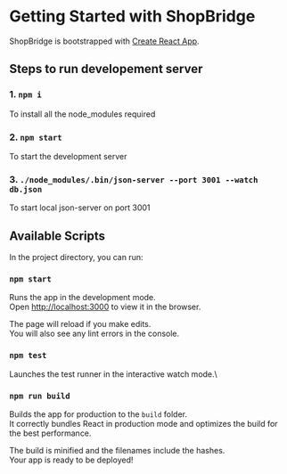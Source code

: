 # Getting Started with ShopBridge

ShopBridge is bootstrapped with [Create React App](https://github.com/facebook/create-react-app).

## Steps to run developement server

### 1. `npm i`

To install all the node_modules required

### 2. `npm start`

To start the development server

### 3. `./node_modules/.bin/json-server --port 3001 --watch db.json`

To start local json-server on port 3001

## Available Scripts

In the project directory, you can run:

### `npm start`

Runs the app in the development mode.\
Open [http://localhost:3000](http://localhost:3000) to view it in the browser.

The page will reload if you make edits.\
You will also see any lint errors in the console.

### `npm test`

Launches the test runner in the interactive watch mode.\

### `npm run build`

Builds the app for production to the `build` folder.\
It correctly bundles React in production mode and optimizes the build for the best performance.

The build is minified and the filenames include the hashes.\
Your app is ready to be deployed!
